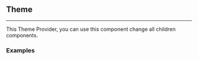 ## Theme

----

This Theme Provider, you can use this component change all children components.

### Examples
